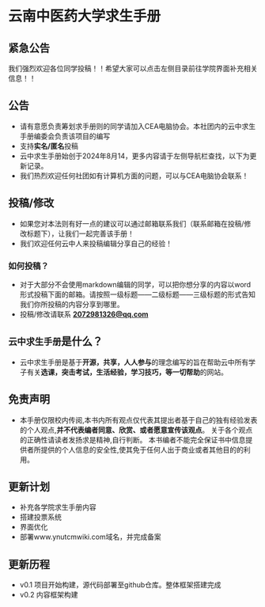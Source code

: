 # 云南中医药大学求生手册

## 紧急公告
我们强烈欢迎各位同学投稿！！希望大家可以点击左侧目录前往学院界面补充相关信息！！

## 公告

- 请有意愿负责筹划求手册则的同学请加入CEA电脑协会。本社团内的云中求生手册编委会负责该项目的编写
- 支持**实名/匿名**投稿
- 云中求生手册始创于2024年8月14，更多内容请于左侧导航栏查找，以下为更新记录。
- 我们热烈欢迎任何社团如有计算机方面的问题，可以与CEA电脑协会联系！


## 投稿/修改
- 如果您对本法则有好一点的建议可以通过邮箱联系我们（联系邮箱在投稿/修改标题下），让我们一起完善该手册！
- 我们欢迎任何云中人来投稿编辑分享自己的经验！
### 如何投稿？
- 对于大部分不会使用markdown编辑的同学，可以把你想分享的内容以word形式投稿下面的邮箱。请按照一级标题——二级标题——三级标题的形式告知我们你所投稿的内容分享到哪里。
- 投稿/修改请联系 **2072981326@qq.com**
## `云中求生手册`是什么？
- 云中求生手册是基于**开源，共享，人人参与**的理念编写的旨在帮助云中所有学子有关**选课，突击考试，生活经验，学习技巧，等一切帮助**的网站。
## 免责声明
- 本手册仅限校内传阅,本书内所有观点仅代表其提出者基于自己的独有经验发表的个人观点,**并不代表编者同意、欣赏、或者愿意宣传该观点**。 关于各个观点的正确性请读者发扬求是精神,自行判断。 本书编者不能完全保证书中信息提供者所提供的个人信息的安全性,使其免于任何人出于商业或者其他目的的利用。
## 更新计划
- 补充各学院求生手册内容
- 搭建投票系统
- 界面优化
- 部署www.ynutcmwiki.com域名，并完成备案


## 更新历程

- v0.1 项目开始构建，源代码部署至github仓库。整体框架搭建完成
- v0.2 内容框架构建